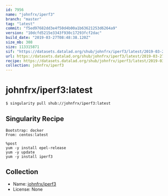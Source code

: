 ```yaml
---
id: 7956
name: "johnfrx/iperf3"
branch: "master"
tag: "latest"
commit: "f5ed97682dd3e4f50d4b00a1b63621253d6264a9"
version: "10dcfd5215e3343f930c17293fcf2dac"
build_date: "2019-03-27T08:48:38.120Z"
size_mb: 308
size: 113315871
sif: "https://datasets.datalad.org/shub/johnfrx/iperf3/latest/2019-03-27-f5ed9768-10dcfd52/10dcfd5215e3343f930c17293fcf2dac.simg"
url: https://datasets.datalad.org/shub/johnfrx/iperf3/latest/2019-03-27-f5ed9768-10dcfd52/
recipe: https://datasets.datalad.org/shub/johnfrx/iperf3/latest/2019-03-27-f5ed9768-10dcfd52/Singularity
collection: johnfrx/iperf3
---
```


# johnfrx/iperf3:latest

```bash
$ singularity pull shub://johnfrx/iperf3:latest
```

## Singularity Recipe

```singularity
Bootstrap: docker
From: centos:latest

%post
yum -y install epel-release
yum -y update
yum -y install iperf3
```

## Collection

 - Name: [johnfrx/iperf3](https://github.com/johnfrx/iperf3)
 - License: None

